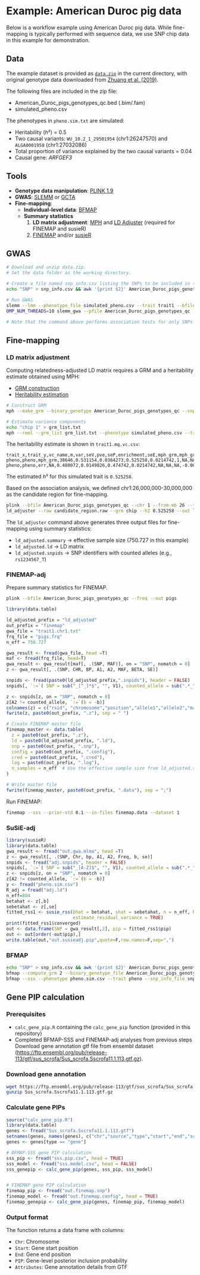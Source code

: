 # Example: American Duroc pig data
Below is a workflow example using American Duroc pig data. While fine-mapping is typically performed with sequence data, we use SNP chip data in this example for demonstration.

## Data
The example dataset is provided as [`data.zip`](./data.zip) in the current directory, with original genotype data downloaded from [Zhuang et al. (2019)](https://journals.plos.org/plosone/article?id=10.1371/journal.pone.0218263).

The following files are included in the zip file:
- American_Duroc_pigs_genotypes_qc.bed (.bim/.fam)
- simulated_pheno.csv

The phenotypes in `pheno.sim.txt` are simulated:
- Heritability (*h*²) = 0.5
- Two causal variants: `WU_10.2_1_29501954` (chr1:26247570) and `ALGA0001958` (chr1:27032086)
- Total proportion of variance explained by the two causal variants = 0.04
- Causal gene: *ARFGEF3*

## Tools
- **Genotype data manipulation**: [PLINK 1.9](https://www.cog-genomics.org/plink/)
- **GWAS**: [SLEMM](https://github.com/jiang18/slemm/) or [GCTA](https://yanglab.westlake.edu.cn/software/gcta/#MLMA)
- **Fine-mapping**:
  - **Individual-level data**: [BFMAP](https://github.com/jiang18/bfmap)
  - **Summary statistics**
    1. **LD matrix adjustment**: [MPH](https://jiang18.github.io/mph/) and [LD Adjuster](../ld_adjuster/) (required for FINEMAP and susieR)
    2. [FINEMAP](http://www.christianbenner.com/) and/or [susieR](https://stephenslab.github.io/susieR/)

## GWAS

```bash
# Download and unzip data.zip.
# Set the data folder as the working directory.

# Create a file named snp_info.csv listing the SNPs to be included in the GRM.
echo "SNP" > snp_info.csv && awk '{print $2}' American_Duroc_pigs_genotypes_qc.bim >> snp_info.csv

# Run GWAS
slemm --lmm --phenotype_file simulated_pheno.csv --trait trait1 --bfile American_Duroc_pigs_genotypes_qc --snp_info_file snp_info.csv --out trait1 --num_threads 10 --num_qf 100
OMP_NUM_THREADS=10 slemm_gwa --pfile American_Duroc_pigs_genotypes_qc --slemm trait1 --out trait1.chr1.txt --chr 1

# Note that the command above performs association tests for only SNPs on chromosome 1.
````

## Fine-mapping
### LD matrix adjustment
Computing relatedness-adjusted LD matrix requires a GRM and a heritability estimate obtained using MPH:
- [GRM construction](https://jiang18.github.io/mph/options/#making-a-grm-from-snps)
- [Heritability estimation](https://jiang18.github.io/mph/options/#remlminque)

```bash
# Construct GRM
mph --make_grm --binary_genotype American_Duroc_pigs_genotypes_qc --snp_info snp_info.csv --num_threads 10 --out chip

# Estimate variance components
echo "chip 1" > grm_list.txt
mph --reml --grm_list grm_list.txt --phenotype simulated_pheno.csv --trait trait1 --num_threads 10 --out trait1
````

The heritability estimate is shown in `trait1.mq.vc.csv`:
```csv
trait_x,trait_y,vc_name,m,var,seV,pve,seP,enrichment,seE,mph_grm,mph_grm,err
pheno,pheno,mph_grm,38646,0.531154,0.0364273,0.525258,0.0214742,1,NA,NA,0.00132695,-0.000221669
pheno,pheno,err,NA,0.480072,0.0149826,0.474742,0.0214742,NA,NA,NA,-0.000221669,0.000224478
```
The estimated *h*² for this simulated trait is `0.525258`.

Based on the association analysis, we defined chr1:26,000,000-30,000,000 as the candidate region for fine-mapping.

```bash
plink --bfile American_Duroc_pigs_genotypes_qc --chr 1 --from-mb 26 --to-mb 30 --recode A --out candidate_region 
ld_adjuster --raw candidate_region.raw --grm chip --h2 0.525258 --out ld_adjusted --threads 10
````
The `ld_adjuster` command above generates three output files for fine-mapping using summary statistics:
- `ld_adjusted.summary` → effective sample size (750.727 in this example)
- `ld_adjusted.ld` → LD matrix 
- `ld_adjusted.snpids` → SNP identifiers with counted alleles (e.g., `rs1234567_T`)

### FINEMAP-adj
Prepare summary statistics for FINEMAP.

```sh
plink --bfile American_Duroc_pigs_genotypes_qc --freq --out pigs
```

```R
library(data.table)

ld_adjusted_prefix = "ld_adjusted"
out_prefix = "finemap"
gwa_file = "trait1.chr1.txt"
frq_file = "pigs.frq"
n_eff = 750.727

gwa_result <- fread(gwa_file, head =T)
maf <- fread(frq_file, head=T)
gwa_result <- gwa_result[maf[, .(SNP, MAF)], on = "SNP", nomatch = 0]
z <- gwa_result[, .(SNP, CHR, BP, A1, A2, MAF, BETA, SE)]

snpids <- fread(paste0(ld_adjusted_prefix,".snpids"), header = FALSE)
snpids[, `:=`( SNP = sub("_[^_]*$", "", V1), counted_allele = sub(".*_", "", V1))]

z <- snpids[z, on = "SNP", nomatch = 0]
z[A2 != counted_allele, `:=`(b = -b)]
colnames(z) = c("rsid", "chromosome","position","allele1","allele2","maf", "beta","se")
fwrite(z, paste0(out_prefix, ".z"), sep = " ")

# Create FINEMAP master file
finemap_master <- data.table(
  z = paste0(out_prefix, ".z"),
  ld = paste0(ld_adjusted_prefix, ".ld"),
  snp = paste0(out_prefix, ".snp"),
  config = paste0(out_prefix, ".config"), 
  cred = paste0(out_prefix, ".cred"),
  log = paste0(out_prefix, ".log"),
  n_samples = n_eff  # Use the effective sample size from ld_adjusted.summary
)

# Write master file
fwrite(finemap_master, paste0(out_prefix, ".data"), sep = ";")
```
Run FINEMAP:
```bash
finemap --sss --prior-std 0.1 --in-files finemap.data --dataset 1
```

### SuSiE-adj

```R
library(susieR)
library(data.table)
gwa_result <- fread("out.gwa.mlma", head =T)
z <- gwa_result[, .(SNP, Chr, bp, A1, A2, Freq, b, se)]
snpids <- fread("adj.snpids", header = FALSE)
snpids[, `:=`( SNP = sub("_[A-Z]$", "", V1), counted_allele = sub(".*_", "", V1))]
z <- snpids[z, on = "SNP", nomatch = 0]
z[A2 != counted_allele, `:=`(b = -b)]
y <- fread("pheno.sim.csv")
R_adj = fread("adj.ld")
n_eff=804
betahat <- z[,b]
sebetahat <- z[,se]
fitted_rss1 <- susie_rss(bhat = betahat, shat = sebetahat, n = n_eff, R = R_adj, var_y = var(y[,2]), L = 5,
                         estimate_residual_variance = TRUE)
print(fitted_rss1$converged)
out <- data.frame(SNP = gwa_result[,2], pip = fitted_rss1$pip)
out <- out[order(-out$pip),]
write.table(out,"out.susieadj.pip",quote=F,row.names=F,sep=",")
```

### BFMAP
```bash
echo "SNP" > snp_info.csv && awk '{print $2}' American_Duroc_pigs_genotypes_qc.bim >> snp_info.csv
bfmap --compute_grm 2 --binary_genotype_file American_Duroc_pigs_genotypes_qc --snp_info_file snp_info.csv --output bfmap_grm --num_threads 10
bfmap --sss --phenotype pheno.sim.csv --trait pheno --snp_info_file snp_info.csv --binary_genotype_file candidate_region --binary_grm bfmap_grm --heritability 0.525258 --output sss --num_threads 10
```

## Gene PIP calculation

### Prerequisites
- `calc_gene_pip.R` containing the `calc_gene_pip` function (provided in this repository)
- Completed BFMAP-SSS and FINEMAP-adj analyses from previous steps
Download gene annotation gtf file from ensembl dataset (https://ftp.ensembl.org/pub/release-113/gtf/sus_scrofa/Sus_scrofa.Sscrofa11.1.113.gtf.gz).


### Download gene annotation
```bash
wget https://ftp.ensembl.org/pub/release-113/gtf/sus_scrofa/Sus_scrofa.Sscrofa11.1.113.gtf.gz
gunzip Sus_scrofa.Sscrofa11.1.113.gtf.gz
````
### Calculate gene PIPs
```R
source("calc_gene_pip.R")
library(data.table)
genes <- fread("Sus_scrofa.Sscrofa11.1.113.gtf")
setnames(genes, names(genes), c("chr","source","type","start","end","score","strand","phase","attributes") )
genes <- genes[type == "gene"]

# BFMAP-SSS gene PIP calculation
sss_pip <- fread("sss.pip.csv", head = TRUE)
sss_model <- fread("sss.model.csv", head = FALSE)
sss_genepip <- calc_gene_pip(genes, sss_pip, sss_model)


# FINEMAP gene PIP calculation  
finemap_pip <- fread("out.finemap.snp")
finemap_model <- fread("out.finemap.config", head = TRUE)
finemap_genepip <- calc_gene_pip(genes, finemap_pip, finemap_model)
```
### Output format
The function returns a data frame with columns:
- `Chr`: Chromosome
- `Start`: Gene start position
- `End`: Gene end position  
- `PIP`: Gene-level posterior inclusion probability
- `Attributes`: Gene annotation details from GTF
